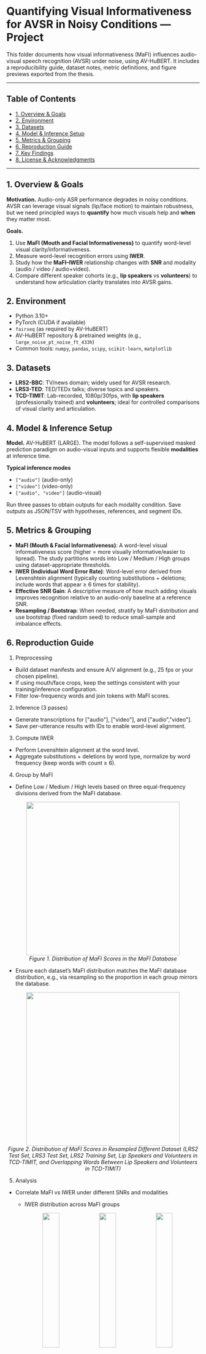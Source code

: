 # Quantifying Visual Informativeness for AVSR in Noisy Conditions — Project

This folder documents how visual informativeness (MaFI) influences audio-visual speech recognition (AVSR) under noise, using AV-HuBERT. It includes a reproducibility guide, dataset notes, metric definitions, and figure previews exported from the thesis.

---

## Table of Contents
- [1. Overview & Goals](#1-overview--goals)
- [2. Environment](#2-environment)
- [3. Datasets](#3-datasets)
- [4. Model & Inference Setup](#4-model--inference-setup)
- [5. Metrics & Grouping](#5-metrics--grouping)
- [6. Reproduction Guide](#6-reproduction-guide)
- [7. Key Findings](#7-key-findings)
- [8. License & Acknowledgments](#8-license--acknowledgments)

---

## 1. Overview & Goals

**Motivation.** Audio-only ASR performance degrades in noisy conditions. AVSR can leverage visual signals (lip/face motion) to maintain robustness, but we need principled ways to **quantify** how much visuals help and **when** they matter most.

**Goals.**
1. Use **MaFI (Mouth and Facial Informativeness)** to quantify word-level visual clarity/informativeness.
2. Measure word-level recognition errors using **IWER**.
3. Study how the **MaFI–IWER** relationship changes with **SNR** and modality (audio / video / audio+video).
4. Compare different speaker cohorts (e.g., **lip speakers** vs **volunteers**) to understand how articulation clarity translates into AVSR gains.

## 2. Environment

- Python 3.10+
- PyTorch (CUDA if available)
- `fairseq` (as required by AV-HuBERT)
- AV-HuBERT repository & pretrained weights (e.g., `large_noise_pt_noise_ft_433h`)
- Common tools: `numpy`, `pandas`, `scipy`, `scikit-learn`, `matplotlib`

## 3. Datasets

- **LRS2-BBC**: TV/news domain; widely used for AVSR research.
- **LRS3-TED**: TED/TEDx talks; diverse topics and speakers.
- **TCD-TIMIT**: Lab-recorded, 1080p/30fps, with **lip speakers** (professionally trained) and **volunteers**; ideal for controlled comparisons of visual clarity and articulation.

## 4. Model & Inference Setup

**Model.** AV-HuBERT (LARGE). The model follows a self-supervised masked prediction paradigm on audio-visual inputs and supports flexible **modalities** at inference time.

**Typical inference modes**
- `["audio"]` (audio-only)
- `["video"]` (video-only)
- `["audio", "video"]` (audio-visual)

Run three passes to obtain outputs for each modality condition. Save outputs as JSON/TSV with hypotheses, references, and segment IDs.

## 5. Metrics & Grouping
-	**MaFI (Mouth & Facial Informativeness)**:
  A word-level visual informativeness score (higher = more visually informative/easier to lipread). The study partitions words into Low / Medium / High groups using dataset-appropriate thresholds.
- **IWER (Individual Word Error Rate)**:
  Word-level error derived from Levenshtein alignment (typically counting substitutions + deletions; include words that appear ≥ 6 times for stability).
- **Effective SNR Gain**:
  A descriptive measure of how much adding visuals improves recognition relative to an audio-only baseline at a reference SNR.
- **Resampling / Bootstrap**:
  When needed, stratify by MaFI distribution and use bootstrap (fixed random seed) to reduce small-sample and imbalance effects.

## 6. Reproduction Guide
1. Preprocessing
- Build dataset manifests and ensure A/V alignment (e.g., 25 fps or your chosen pipeline).
- If using mouth/face crops, keep the settings consistent with your training/inference configuration.
- Filter low-frequency words and join tokens with MaFI scores.
  
2. Inference (3 passes)
- Generate transcriptions for ["audio"], ["video"], and ["audio","video"].
- Save per-utterance results with IDs to enable word-level alignment.
  
3. Compute IWER
- Perform Levenshtein alignment at the word level.
- Aggregate substitutions + deletions by word type, normalize by word frequency (keep words with count ≥ 6).
  
4. Group by MaFI
- Define Low / Medium / High levels based on three equal-frequency divisions derived from the MaFI database.

<p align="center">
  <img src="assets/MaFIDatabase.png" width="400">
  <br>
  <em>Figure 1. Distribution of MaFI Scores in the MaFI Database</em>
</p>

- Ensure each dataset’s MaFI distribution matches the MaFI database distribution, e.g., via resampling so the proportion in each group mirrors the database.

<p align="center">
  <img src="assets/Distribution_Resample.jpg" width="400">
  <br>
  <em>Figure 2. Distribution of MaFI Scores in Resampled Different Dataset (LRS2 Test Set, LRS3 Test Set, LRS2 Training Set, Lip Speakers and Volunteers in TCD-TIMIT, and Overlapping Words Between Lip Speakers and Volunteers in TCD-TIMIT)</em>
</p>

  
5. Analysis
- Correlate MaFI vs IWER under different SNRs and modalities
  
  - IWER distribution across MaFI groups

  <p align="center">
    <img src="assets/LRS2_Test_Box.png" width="30%">
    <img src="assets/LRS3_Test_Box.png" width="30%">
    <img src="assets/IWER_LRS2_Training.png" width="30%">
    <br>
    <em>Figure 3. Distribution of IWER across MaFI Groups under SNRs Conditions -15 dB, 0 dB, 15 dB for Audio-Visual Mode and in Visual-Only Mode on LRS2 Test, LRS3 Test, and LRS2 Training Set </em>
  </p>

  - Correlation analysis between MaFI and IWER
  
  <p align="center">
    <img src="assets/LRS2_Test_Pearson.png" width="30%">
    <img src="assets/LRS3_Test_Pearson.png" width="30%">
    <img src="assets/LRS2_Train_Pearson.png" width="30%">
    <br>
    <em>Figure 4. Pearson Correlation between MaFI and IWER in Audio-Visual Mode under Differ-
ent SNR Levels (Ranging from -25 dB to 15 dB) in LRS2 Test, LRS3 Test, and LRS2 Traning Set </em>
  </p>

- Report effective SNR gains for audio+video vs audio
  
<p align="center">
  <img src="assets/LRS2_SNR_Gain.png" width="30%">
  <img src="assets/LRS3_SNR_Gain.png" width="30%">
  <img src="assets/LRS2_Train_SNR_Gain.png" width="30%">
  <br>
  <em>Figure 5. Comparison of Audio-Only and Audio-Visual Modes Performance across MaFI Groups on the LRS2 Test, LRS3 Test, and LRS2 Training Set under Different SNR Conditions (Ranging from -15 dB to 15 dB) </em>
</p>

- Optionally, run viseme-level or speaker-cohort analyses (e.g., lip speakers vs volunteers).

<p align="center">
  <img src="assets/VisemeFeature.jpg" width="400">
  <br>
  <em>Figure 6. Mean MaFI scores for viseme features. Note: “Other” represents the intercept (i.e., reference level) and refers to all words that do not contain the informative features </em>
</p>

<p align="center">
  <img src="assets/LRS2_Train_Viseme.png" width="400">
  <br>
  <em>Figure 7. Distribution of IWER Across Different Viseme Groups and Conditions in LRS2 Training Set </em>
</p>
  

## 7. Key Findings
- Stronger visuals help more under noise. As SNR decreases, words with higher MaFI tend to have lower IWER, and the negative MaFI–IWER correlation becomes more pronounced.
- Audio-visual synergy depends on MaFI. Effective SNR gains for audio+video over audio-only generally increase from Low to High MaFI groups.
- Speaker articulation matters. Cohorts with clearer articulation (e.g., lip speakers) typically yield better video-only and noisy audio-visual performance than general volunteers.
- Viseme-level trends align with intuitive visual salience: visemes with more distinctive lip movements show lower error under visual reliance.

## 8. License & Acknowledgments
- Code/notes in this folder follow the repository’s main license.
- Figures are exported from the author’s thesis PDF and are provided for non-commercial, academic reproduction and explanation.
- Thanks to the maintainers of AV-HuBERT and the dataset providers (LRS2, LRS3, TCD-TIMIT) that made this work possible.
